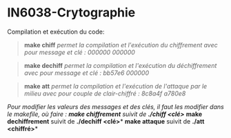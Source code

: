 # IN6038-Crytographie

Compilation et exécution du code:

  > **make chiff** 
  > *permet la compilation et l'exécution du chiffrement avec pour message et clé : 000000 000000*
  
  >**make dechiff**
  >*permet la compilation et l'exécution du déchiffrement avec pour message et clé : bb57e6 000000*
  
  >**make att**
  >*permet la compilation et l'exécution de l'attaque par le milieu avec pour couple de clair-chiffré : 8c8a4f a780e8*
 
 *Pour modifier les valeurs des messages et des clés, il faut les modifier dans le makefile, où faire :
  **make chiffrement** suivit de **./chiff <message> <clé>***
  **make dechiffrement** suivit de **./dechiff <message> <clé>***
  **make attaque** suivit de **./att <clair> <chiffré>***

